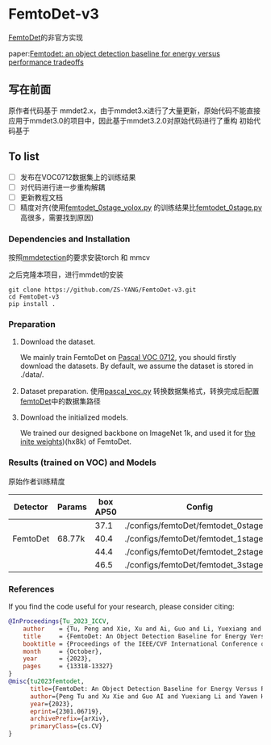 # FemtoDet-v3

[FemtoDet](https://github.com/yh-pengtu/FemtoDet)的非官方实现

paper:[Femtodet: an object detection baseline for energy versus performance tradeoffs](https://arxiv.org/abs/2301.06719)

## 写在前面

原作者代码基于 mmdet2.x，由于mmdet3.x进行了大量更新，原始代码不能直接应用于mmdet3.0的项目中，因此基于mmdet3.2.0对原始代码进行了重构
初始代码基于

## To list

- [ ] 发布在VOC0712数据集上的训练结果
- [ ] 对代码进行进一步重构解耦
- [ ] 更新教程文档
- [ ] 精度对齐(使用[femtodet_0stage_yolox.py](configs%2FfemtoDet%2Ffemtodet_0stage_yolox.py)
  的训练结果比[femtodet_0stage.py](configs%2FfemtoDet%2Ffemtodet_0stage.py)高很多，需要找到原因)

### Dependencies and Installation

按照[mmdetection](https://github.com/open-mmlab/mmdetection/tree/v3.2.0)的要求安装torch 和 mmcv

之后克隆本项目，进行mmdet的安装

```commandline
git clone https://github.com/ZS-YANG/FemtoDet-v3.git
cd FemtoDet-v3
pip install .
```

### Preparation

1. Download the dataset.

   We mainly train FemtoDet on [Pascal VOC 0712](http://host.robots.ox.ac.uk/pascal/VOC/), you should firstly download
   the datasets. By default, we assume the dataset is stored in ./data/.

2. Dataset preparation.
   使用[pascal_voc.py](tools%2Fdataset_converters%2Fpascal_voc.py)
   转换数据集格式，转换完成后配置[femtoDet](configs%2FfemtoDet)中的数据集路径

3. Download the initialized models.

   We trained our designed backbone on ImageNet 1k, and used it
   for [the inite weights](https://pan.baidu.com/s/1JGsvlvzPkb5nxGBaRSD7ng?pwd=hx8k))(hx8k) of FemtoDet.

### Results (trained on VOC) and Models

原始作者训练精度

| Detector | Params | box AP50 | Config                                |
|----------|--------|----------|---------------------------------------|
|          |        | 37.1     | ./configs/femtoDet/femtodet_0stage.py |
| FemtoDet | 68.77k | 40.4     | ./configs/femtoDet/femtodet_1stage.py |
|          |        | 44.4     | ./configs/femtoDet/femtodet_2stage.py |
|          |        | 46.5     | ./configs/femtoDet/femtodet_3stage.py |

### References

If you find the code useful for your research, please consider citing:

```bib
@InProceedings{Tu_2023_ICCV,
    author    = {Tu, Peng and Xie, Xu and Ai, Guo and Li, Yuexiang and Huang, Yawen and Zheng, Yefeng},
    title     = {FemtoDet: An Object Detection Baseline for Energy Versus Performance Tradeoffs},
    booktitle = {Proceedings of the IEEE/CVF International Conference on Computer Vision (ICCV)},
    month     = {October},
    year      = {2023},
    pages     = {13318-13327}
}
@misc{tu2023femtodet,
      title={FemtoDet: An Object Detection Baseline for Energy Versus Performance Tradeoffs}, 
      author={Peng Tu and Xu Xie and Guo AI and Yuexiang Li and Yawen Huang and Yefeng Zheng},
      year={2023},
      eprint={2301.06719},
      archivePrefix={arXiv},
      primaryClass={cs.CV}
}
```